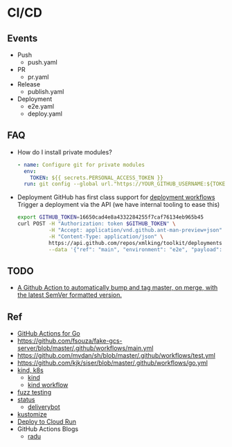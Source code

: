 # CI/CD

## Events

- Push
  - push.yaml
- PR
  - pr.yaml
- Release
  - publish.yaml
- Deployment
  - e2e.yaml
  - deploy.yaml

## FAQ

- How do I install private modules?

  ```yaml
  - name: Configure git for private modules
    env:
      TOKEN: ${{ secrets.PERSONAL_ACCESS_TOKEN }}
    run: git config --global url."https://YOUR_GITHUB_USERNAME:${TOKEN}@github.com".insteadOf "https://github.com"
  ```

- Deployment
  GitHub has first class support for [deployment workflows](https://developer.github.com/v3/repos/deployments/)
  Trigger a deployment via the API (we have internal tooling to ease this)

  ```bash
  export GITHUB_TOKEN=16650cad4e8a4332284255f7caf76134eb965b45
  curl POST -H "Authorization: token $GITHUB_TOKEN" \
            -H "Accept: application/vnd.github.ant-man-preview+json"  \
            -H "Content-Type: application/json" \
            https://api.github.com/repos/xmlking/toolkit/deployments \
            --data '{"ref": "main", "environment": "e2e", "payload":   "payload": { "what": "deployment for e2e testing"}}'
  ```

## TODO

- [A Github Action to automatically bump and tag master, on merge, with the latest SemVer formatted version.](https://github.com/anothrNick/github-tag-action)

## Ref

- [GitHub Actions for Go](https://github.com/mvdan/github-actions-golang)
- https://github.com/fsouza/fake-gcs-server/blob/master/.github/workflows/main.yml
- https://github.com/mvdan/sh/blob/master/.github/workflows/test.yml
- https://github.com/kjk/siser/blob/master/.github/workflows/go.yml
- [kind, k8s](https://github.com/olegchorny/bookinfo-productpage/blob/master/.github/workflows/pr.yml)
  - [kind](https://github.com/engineerd/setup-kind)
  - [kind workflow](https://github.com/kubevault/operator/blob/master/.github/workflows/go.yml)
- [fuzz testing](https://fuzzit.dev/2019/10/02/how-to-fuzz-go-code-with-go-fuzz-continuously/)
- [status](https://github.com/deliverybot/status)
  - [deliverybot](https://deliverybot.dev/)
- [kustomize](https://github.com/imranismail/setup-kustomize)
- [Deploy to Cloud Run](https://github.com/Preetam/contrast/blob/master/.github/workflows/push.yml)
- GitHub Actions Blogs
  - [radu](https://radu-matei.com/)
